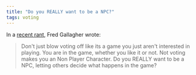 ```yaml
---
title: "Do you REALLY want to be a NPC?"
tags: voting
---
```


In a <a href="http://megatokyo.com/index.php?strip_id=935">recent rant</a>,
Fred Gallagher wrote:

> Don't just blow voting off like its a game you just aren't interested in
> playing. You are in the game, whether you like it or not. Not voting makes
> you an Non Player Character. Do you REALLY want to be a NPC, letting others
> decide what happens in the game?

